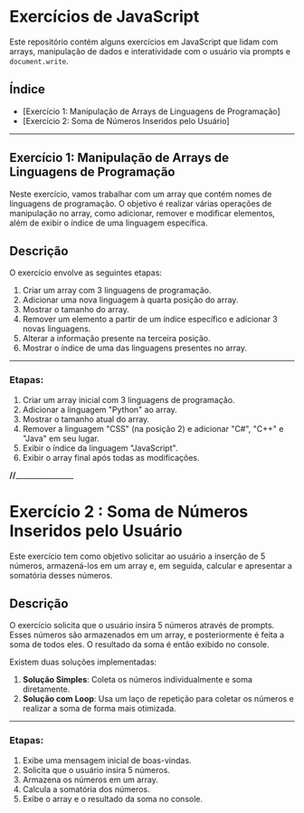 # Exercícios de JavaScript

Este repositório contém alguns exercícios em JavaScript que lidam com arrays, manipulação de dados e interatividade com o usuário via prompts e `document.write`.

## Índice
- [Exercício 1: Manipulação de Arrays de Linguagens de Programação]
- [Exercício 2: Soma de Números Inseridos pelo Usuário]

---

## Exercício 1: Manipulação de Arrays de Linguagens de Programação

Neste exercício, vamos trabalhar com um array que contém nomes de linguagens de programação. O objetivo é realizar várias operações de manipulação no array, como adicionar, remover e modificar elementos, além de exibir o índice de uma linguagem específica.

## Descrição

O exercício envolve as seguintes etapas:
1. Criar um array com 3 linguagens de programação.
2. Adicionar uma nova linguagem à quarta posição do array.
3. Mostrar o tamanho do array.
4. Remover um elemento a partir de um índice específico e adicionar 3 novas linguagens.
5. Alterar a informação presente na terceira posição.
6. Mostrar o índice de uma das linguagens presentes no array.

---

### Etapas:

1. Criar um array inicial com 3 linguagens de programação.
2. Adicionar a linguagem "Python" ao array.
3. Mostrar o tamanho atual do array.
4. Remover a linguagem "CSS" (na posição 2) e adicionar "C#", "C++" e "Java" em seu lugar.
5. Exibir o índice da linguagem "JavaScript".
6. Exibir o array final após todas as modificações.

________________________________//________________________________________________
# Exercício 2 : Soma de Números Inseridos pelo Usuário

Este exercício tem como objetivo solicitar ao usuário a inserção de 5 números, armazená-los em um array e, em seguida, calcular e apresentar a somatória desses números.

## Descrição

O exercício solicita que o usuário insira 5 números através de prompts. Esses números são armazenados em um array, e posteriormente é feita a soma de todos eles. O resultado da soma é então exibido no console.

Existem duas soluções implementadas:
1. **Solução Simples**: Coleta os números individualmente e soma diretamente.
2. **Solução com Loop**: Usa um laço de repetição para coletar os números e realizar a soma de forma mais otimizada.

-------
### Etapas:

1. Exibe uma mensagem inicial de boas-vindas.
2. Solicita que o usuário insira 5 números.
3. Armazena os números em um array.
4. Calcula a somatória dos números.
5. Exibe o array e o resultado da soma no console.



